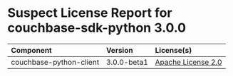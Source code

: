 
Suspect License Report for couchbase-sdk-python 3.0.0
=====================================================

|Component|Version|License(s)|
| :--- | :--- | :--- |
|couchbase-python-client|3.0.0-beta1|[Apache License 2.0](../../license-data/7cae335f-1193-421e-92f1-8802b4243e93.txt)|
